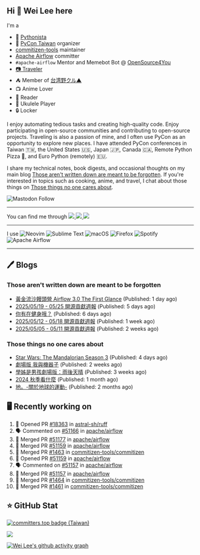 ## Hi 👋 Wei Lee here

I'm a

* 🐍 [Pythonista](https://pycon-note.wei-lee.me/)
* 🐍 [PyCon Taiwan](https://tw.pycon.org/) organizer
* [commitizen-tools](https://github.com/commitizen-tools) maintainer
* [Apache Airflow](https://github.com/apache/airflow/) committer
* `#apache-airflow` Mentor and Memebot Bot @ [OpenSource4You](https://github.com/opensource4you/)
* [📷 Traveler](https://travlog.wei-lee.me/)
* ⛺ Member of [台湾野クル▲](https://twitter.com/Taiwannokuru)
* 📺 Anime Lover
* 📖 Reader
* 🎵 Ukulele Player
* 🔒 Locker

I enjoy automating tedious tasks and creating high-quality code. Enjoy participating in open-source communities and contributing to open-source projects. Traveling is also a passion of mine, and I often use PyCon as an opportunity to explore new places. I have attended PyCon conferences in Taiwan 🇹🇼, the United States 🇺🇸, Japan 🇯🇵, Canada 🇨🇦, Remote Python Pizza 🍕, and Euro Python (remotely) 🇪🇺.

I share my technical notes, book digests, and occasional thoughts on my main blog [Those aren't written down are meant to be forgotten](https://blog.wei-lee.me/). If you're interested in topics such as cooking, anime, and travel, I chat about those things on [Those things no one cares about](https://travlog.wei-lee.me/).

![Mastodon Follow](https://img.shields.io/mastodon/follow/109323826846876448)

---

<p align="left">
You can find me through
  <a href="https://in.linkedin.com/in/clleew" target="blank">
    <img src="https://img.shields.io/badge/LinkedIn-0077B5?style=for-the-badge&logo=linkedin&logoColor=white" />
  </a>
  <a href="https://twitter.com/clleew" target="blank">
    <img src="https://img.shields.io/badge/Twitter-1DA1F2?style=for-the-badge&logo=twitter&logoColor=white" />
  </a>
  <a href="https://github.com/Lee-W/" target="blank">
    <img src="https://img.shields.io/badge/GitHub-100000?style=for-the-badge&logo=github&logoColor=white" />
  </a>
</p>

---

I use ![Neovim](https://img.shields.io/badge/NeoVim-%2357A143.svg?&style=for-the-badge&logo=neovim&logoColor=white) ![Sublime Text](https://img.shields.io/badge/sublime_text-%23575757.svg?style=for-the-badge&logo=sublime-text&logoColor=important) ![macOS](https://img.shields.io/badge/mac%20os-000000?style=for-the-badge&logo=macos&logoColor=F0F0F0) ![Firefox](https://img.shields.io/badge/Firefox-FF7139?style=for-the-badge&logo=Firefox-Browser&logoColor=white) ![Spotify](https://img.shields.io/badge/Spotify-1ED760?style=for-the-badge&logo=spotify&logoColor=white) ![Apache Airflow](https://img.shields.io/badge/Apache%20Airflow-017CEE?style=for-the-badge&logo=Apache%20Airflow&logoColor=white)

---


## 🖊️ Blogs

### Those aren't written down are meant to be forgotten

* [黃金流沙饅頭營 Airflow 3.0 The First Glance](https://blog.wei-lee.me/posts/tech/2025/05/airflow-3-0-the-first-glance) (Published: 1 day ago)
* [2025/05/19 - 05/25 開源貢獻週報](https://blog.wei-lee.me/posts/tech/2025/05/2025-05-19-05-25-open-source-report) (Published: 5 days ago)
* [你有在健身哦？](https://blog.wei-lee.me/posts/gossiping/2025/05/weight-training) (Published: 6 days ago)
* [2025/05/12 - 05/18 開源貢獻週報](https://blog.wei-lee.me/posts/tech/2025/05/2025-05-12-05-18-open-source-report) (Published: 1 week ago)
* [2025/05/05 - 05/11 開源貢獻週報](https://blog.wei-lee.me/posts/tech/2025/05/2025-05-05-05-11-open-source-report) (Published: 2 weeks ago)

### Those things no one cares about
 
 * [Star Wars: The Mandalorian Season 3](https://travlog.wei-lee.me/posts/review/2025/05/star-wars-the-mandalorian-season-3) (Published: 4 days ago)
 * [劇場版 我與機器子](https://travlog.wei-lee.me/posts/review/2025/05/Boku-to-Roboko-Movie) (Published: 2 weeks ago)
 * [學姊是男孩劇場版：雨後天晴](https://travlog.wei-lee.me/posts/review/2025/05/senpai-wa-odokonoko-movie) (Published: 3 weeks ago)
 * [2024 秋季看什麼](https://travlog.wei-lee.me/posts/review/2025/04/what-i-watched-in-2024-fall) (Published: 1 month ago)
 * [地。-關於地球的運動-](https://travlog.wei-lee.me/posts/review/2025/03/chi-on-the-movements-of-the-earth) (Published: 2 months ago)

## 🖥️ Recently working on

1. 💪 Opened PR [#18363](https://github.com/astral-sh/ruff/pull/18363) in [astral-sh/ruff](https://github.com/astral-sh/ruff)
2. 🗣 Commented on [#51166](https://github.com/apache/airflow/pull/51166#issuecomment-2917941759) in [apache/airflow](https://github.com/apache/airflow)
3. 🎉 Merged PR [#51177](https://github.com/apache/airflow/pull/51177) in [apache/airflow](https://github.com/apache/airflow)
4. 🎉 Merged PR [#51159](https://github.com/apache/airflow/pull/51159) in [apache/airflow](https://github.com/apache/airflow)
5. 🎉 Merged PR [#1463](https://github.com/commitizen-tools/commitizen/pull/1463) in [commitizen-tools/commitizen](https://github.com/commitizen-tools/commitizen)
6. 💪 Opened PR [#51159](https://github.com/apache/airflow/pull/51159) in [apache/airflow](https://github.com/apache/airflow)
7. 🗣 Commented on [#51157](https://github.com/apache/airflow/pull/51157#issuecomment-2916414571) in [apache/airflow](https://github.com/apache/airflow)
8. 🎉 Merged PR [#51157](https://github.com/apache/airflow/pull/51157) in [apache/airflow](https://github.com/apache/airflow)
9. 🎉 Merged PR [#1464](https://github.com/commitizen-tools/commitizen/pull/1464) in [commitizen-tools/commitizen](https://github.com/commitizen-tools/commitizen)
10. 🎉 Merged PR [#1461](https://github.com/commitizen-tools/commitizen/pull/1461) in [commitizen-tools/commitizen](https://github.com/commitizen-tools/commitizen)


## ⭐ GitHub Stat

[![committers.top badge (Taiwan)](https://user-badge.committers.top/taiwan_public/Lee-W.svg)](https://user-badge.committers.top/taiwan_public/Lee-W)

[![](https://github-readme-stats.vercel.app/api?username=Lee-W&show_icons=true&hide_title=true&cache_seconds=86400)](https://github.com/anuraghazra/github-readme-stats)

[![Wei Lee's github activity graph](https://github-readme-activity-graph.vercel.app/graph?username=Lee-W&theme=dracula)](https://github.com/ashutosh00710/github-readme-activity-graph)
